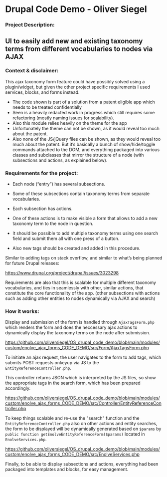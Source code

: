# Drupal Code Demo - Oliver Siegel

### Project Description:

## UI to easily add new and existing taxonomy terms from different vocabularies to nodes via AJAX

### Context & disclaimer:

This ajax taxonomy form feature could have possibly solved using a plugin/widget, but given the other project specific requirements I used services, blocks, and forms instead.

 * The code shown is part of a solution from a patent eligible app which needs to be treated confidentially
 * Seen is a heavily redacted work in progress which still requires some refactoring (mostly naming issues for scalability).
 * Also this module relies heavily on the theme for the app
 * Unfortunately the theme can not be shown, as it would reveal too much about the patent.
 * Also none of the JS/jQuery files can be shown, as they would reveal too much about the patent. But it’s basically a bunch of show/hide/toggle commands attached to the DOM, and everything packaged into various classes and subclasses that mirror the structure of a node (with subsections and actions, as explained below).

### Requirements for the project:

 * Each node (“entry”) has several subsections.
 * Some of these subsections contain taxonomy terms from separate vocabularies.
 * Each subsection has actions.
 * One of these actions is to make visible a form that allows to add a new taxonomy term to the node in question.

 * It should be possible to add multiple taxonomy terms using one search field and submit them all with one press of a button. 
 * Also new tags should be created and added in this procedure.

Similar to adding tags on stack overflow, and similar to what’s being planned for future Drupal releases:

https://www.drupal.org/project/drupal/issues/3023298

Requirements are also that this is scalable for multiple different taxonomy vocabularies, and ties in seamlessly with other, similar actions, that constitute the core functionality of the app. (other subsections with actions such as adding other entities to nodes dynamically via AJAX and search)

### How it works:

Display and submission of the form is handled through `AjaxTagsForm.php` which renders the form and does the neccessary ajax actions to dynamically display the taxonomy terms on the node after submission.

https://github.com/oliversiegel/OS_drupal_code_demo/blob/main/modules/custom/enolve_ajax_forms_CODE_DEMO/src/Form/AjaxTagsForm.php

To initiate an ajax request, the user navigates to the form to add tags, which submits POST requests onkeyup via JS to the `EntityReferenceController.php`.

This controller returns JSON which is interpreted by the JS files, so show the appropriate tags in the search form, which has been prepared accordingly.

https://github.com/oliversiegel/OS_drupal_code_demo/blob/main/modules/custom/enolve_ajax_forms_CODE_DEMO/src/Controller/EntityReferenceController.php

To keep things scalable and re-use the "search" function and the `EntityReferenceController.php` also on other actions and entity searches, the form to be displayed will be dynamically generated based on `$params` by `public function getEnolveEntityReferenceForm($params)` located in `EnolveServices.php`.

https://github.com/oliversiegel/OS_drupal_code_demo/blob/main/modules/custom/enolve_ajax_forms_CODE_DEMO/src/EnolveServices.php

Finally, to be able to display subsections and actions, everything had been packaged into templates and blocks, for easy management.




